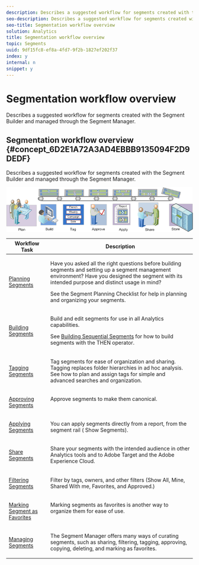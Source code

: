 ```yaml
---
description: Describes a suggested workflow for segments created with the Segment Builder and managed through the Segment Manager.
seo-description: Describes a suggested workflow for segments created with the Segment Builder and managed through the Segment Manager.
seo-title: Segmentation workflow overview
solution: Analytics
title: Segmentation workflow overview
topic: Segments
uuid: 9df15fc8-ef8a-4fd7-9f2b-1827ef202f37
index: y
internal: n
snippet: y
---
```


# Segmentation workflow overview

Describes a suggested workflow for segments created with the Segment Builder and managed through the Segment Manager.

## Segmentation workflow overview {#concept_6D2E1A72A3AD4EBBB9135094F2D9DEDF}

Describes a suggested workflow for segments created with the Segment Builder and managed through the Segment Manager.

<!-- 

seg_workflow.xml

 -->

![](assets/seg_workflow.png)

<table id="table_1BA135D9953142C08CA4EE0E9262C8F9"> 
 <thead> 
  <tr> 
   <th colname="col1" class="entry"> Workflow Task </th> 
   <th colname="col2" class="entry"> Description </th> 
  </tr> 
 </thead>
 <tbody> 
  <tr> 
   <td colname="col1" valign="middle" align="left"> <p><img placement="break" align="left" href="assets/step1_icon.png" id="image_ABA2B0CAE02B4D92860D304A9B4A0933" /> <a href="../../c_segmentation/c_segmentation_workflow/seg_plan.md#concept_D8BE6AB8D8E540E58C3462F9E02F4847" format="dita" scope="local"> Planning Segments</a> </p> </td> 
   <td colname="col2" valign="top" align="left"> <p>Have you asked all the right questions before building segments and setting up a segment management environment? Have you designed the segment with its intended purpose and distinct usage in mind? </p> <p>See the Segment Planning Checklist for help in planning and organizing your segments. </p> </td> 
  </tr> 
  <tr> 
   <td colname="col1" valign="middle" align="left"> <p><img placement="break" align="left" href="assets/step2_icon.png" id="image_E08CFAF3C6304149ADD1969295719374" /> <a href="../../c_segmentation/c_segmentation_workflow/seg_build.md#concept_BD4C17B01C5B4E378D0C14C852D055D4" format="dita" scope="local"> Building Segments </a> </p> </td> 
   <td colname="col2" valign="top" align="left"> <p>Build and edit segments for use in all Analytics capabilities. </p> <p>See <a href="../../c_segmentation/c_segmentation_workflow/seg_sequential_build.md#concept_83AEC78CD25F442EBEE364856A889560" format="dita" scope="local"> Building Sequential Segments</a> for how to build segments with the THEN operator. </p> </td> 
  </tr> 
  <tr> 
   <td colname="col1" valign="middle" align="left"> <p><img placement="break" align="left" href="assets/step3_icon.png" id="image_47F7BD9D28124244AED0DAE49C279BDA" /> <a href="../../c_segmentation/c_segmentation_workflow/seg_tag.md#concept_CD892CEB326C4986A1B67487052DBA50" format="dita" scope="local"> Tagging Segments</a> </p> </td> 
   <td colname="col2" valign="top" align="left"> <p>Tag segments for ease of organization and sharing. Tagging replaces folder hierarchies in <span class="keyword"> ad hoc analysis</span>. See how to plan and assign tags for simple and advanced searches and organization. </p> </td> 
  </tr> 
  <tr> 
   <td colname="col1" valign="middle" align="left"> <p><img placement="break" align="left" href="assets/step4_icon.png" id="image_EBE21C67B34646D2949D3429485C555C" /> <a href="../../c_segmentation/c_segmentation_workflow/seg_approve.md#concept_DF477F151A9E483A92ED1DDAAF035953" format="dita" scope="local"> Approving Segments</a> </p> </td> 
   <td colname="col2" valign="top" align="left"> <p>Approve segments to make them canonical. </p> </td> 
  </tr> 
  <tr> 
   <td colname="col1" valign="middle" align="left"> <p><img placement="break" align="left" href="assets/step5_icon.png" id="image_55B8B2032C034F199291F5BCEE32F585" /> <a href="../../c_segmentation/c_segmentation_workflow/t_seg_apply.md#task_13E69C7D428A43EF9CCCA7F1104F1E8F" format="dita" scope="local"> Applying Segments</a> </p> </td> 
   <td colname="col2" valign="top" align="left"> <p>You can apply segments directly from a report, from the segment rail (<span class="uicontrol"> Show Segments</span>). </p> </td> 
  </tr> 
  <tr> 
   <td colname="col1" valign="middle" align="left"> <p><img placement="break" align="left" href="assets/step6_icon.png" id="image_5B467C413445415C8DF0DA5F518B3663" /> <a href="../../c_segmentation/c_segmentation_workflow/t_seg_share.md#task_7DC54643083E42C28F918E4F0845C5A5" format="dita" scope="local"> Share Segments</a> </p> </td> 
   <td colname="col2" valign="top" align="left"> <p>Share your segments with the intended audience in other Analytics tools and to Adobe Target and the Adobe Experience Cloud. </p> </td> 
  </tr> 
  <tr> 
   <td colname="col1" valign="middle" align="left"> <p><img placement="break" align="left" href="assets/step7_icon.png" id="image_B5AD3F1CB9AD4F9F8312B731FA81223D" /> <a href="../../c_segmentation/c_segmentation_workflow/t_seg_filter.md#task_B59946C6D38945629C1FEACF80A85746" format="dita" scope="local"> Filtering Segments</a> </p> </td> 
   <td colname="col2" valign="top" align="left"> <p>Filter by tags, owners, and other filters (Show All, Mine, Shared With me, Favorites, and Approved.) </p> </td> 
  </tr> 
  <tr> 
   <td colname="col1" valign="middle" align="left"> <p><img placement="break" align="left" href="assets/step8_icon.png" id="image_1AC6288982A8463C91B809644AA979FC" /> <a href="../../c_segmentation/c_segmentation_workflow/t_seg_favorite.md#task_F45DFA3FBF0C4082B46A0D032CB20FC5" format="dita" scope="local"> Marking Segment as Favorites</a> </p> </td> 
   <td colname="col2" valign="top" align="left"> <p>Marking segments as favorites is another way to organize them for ease of use. </p> </td> 
  </tr> 
  <tr> 
   <td colname="col1" valign="middle" align="left"> <p><a href="../../c_segmentation/c_segmentation_workflow/seg_manage.md#concept_7A2E019317864065B7C641DC3315928F" format="dita" scope="local"> Managing Segments</a> </p> </td> 
   <td colname="col2" valign="top" align="left"> <p>The Segment Manager offers many ways of curating segments, such as sharing, filtering, tagging, approving, copying, deleting, and marking as favorites. </p> </td> 
  </tr> 
 </tbody> 
</table>

